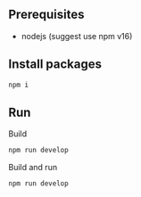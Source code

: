 
## Prerequisites

- nodejs (suggest use npm v16)

## Install packages

```bash
npm i
```

## Run

Build
```bash
npm run develop
```

Build and run
```bash
npm run develop
```